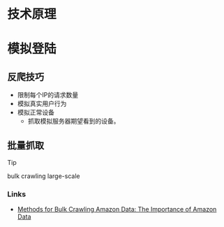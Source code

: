 # 技术原理

# 模拟登陆

## 反爬技巧

- 限制每个IP的请求数量
- 模拟真实用户行为
- 模拟正常设备
    - 抓取模拟服务器期望看到的设备。

## 批量抓取

> [!tip]
> bulk crawling
> large-scale
>

### Links

- [Methods for Bulk Crawling Amazon Data: The Importance of Amazon Data](https://www.pangolinfo.com/amazon-data-crawl-strategies-unveiled/)
